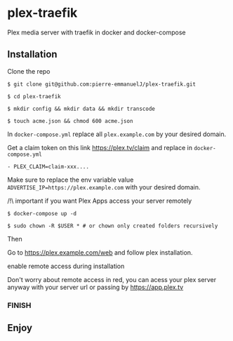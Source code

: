 # plex-traefik

Plex media server with traefik in docker and docker-compose

## Installation

Clone the repo
```Shell
$ git clone git@github.com:pierre-emmanuelJ/plex-traefik.git
```
```Shell
$ cd plex-traefik
```
```Shell
$ mkdir config && mkdir data && mkdir transcode
```
```Shell
$ touch acme.json && chmod 600 acme.json
```

In `docker-compose.yml` replace all `plex.example.com` by your desired domain.


Get a claim token on this link https://plex.tv/claim and replace in `docker-compose.yml` 


`- PLEX_CLAIM=claim-xxx....`

Make sure to replace the env variable value `ADVERTISE_IP=https://plex.example.com`
with your desired domain.

/!\ important if you want Plex Apps access your server remotely

```Shell
$ docker-compose up -d
```

```Shell
$ sudo chown -R $USER * # or chown only created folders recursively 
```

Then 

Go to https://plex.example.com/web and follow plex installation.

enable remote access during installation

Don't worry about remote access in red, you can acess your plex server anyway with your server url or passing by https://app.plex.tv

### FINISH

## Enjoy
